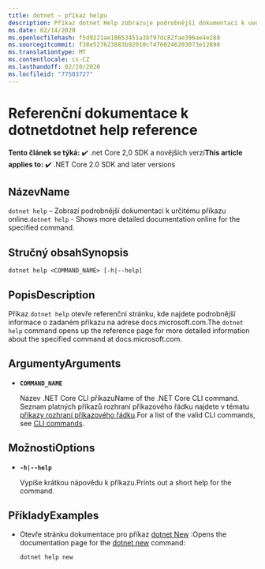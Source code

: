 ```yaml
---
title: dotnet – příkaz helpu
description: Příkaz dotnet Help zobrazuje podrobnější dokumentaci k uvedenému příkazu v online režimu.
ms.date: 02/14/2020
ms.openlocfilehash: f5d9221ae18653451a3bf97dc82fae396ae4e288
ms.sourcegitcommit: f38e527623883b92010cf4760246203073e12898
ms.translationtype: MT
ms.contentlocale: cs-CZ
ms.lasthandoff: 02/20/2020
ms.locfileid: "77503727"
---
```

# <a name="dotnet-help-reference"></a><span data-ttu-id="6d36d-103">Referenční dokumentace k dotnet</span><span class="sxs-lookup"><span data-stu-id="6d36d-103">dotnet help reference</span></span>

<span data-ttu-id="6d36d-104">**Tento článek se týká:** ✔️ .net Core 2,0 SDK a novějších verzí</span><span class="sxs-lookup"><span data-stu-id="6d36d-104">**This article applies to:** ✔️ .NET Core 2.0 SDK and later versions</span></span>

## <a name="name"></a><span data-ttu-id="6d36d-105">Název</span><span class="sxs-lookup"><span data-stu-id="6d36d-105">Name</span></span>

<span data-ttu-id="6d36d-106">`dotnet help` – Zobrazí podrobnější dokumentaci k určitému příkazu online.</span><span class="sxs-lookup"><span data-stu-id="6d36d-106">`dotnet help` - Shows more detailed documentation online for the specified command.</span></span>

## <a name="synopsis"></a><span data-ttu-id="6d36d-107">Stručný obsah</span><span class="sxs-lookup"><span data-stu-id="6d36d-107">Synopsis</span></span>

`dotnet help <COMMAND_NAME> [-h|--help]`

## <a name="description"></a><span data-ttu-id="6d36d-108">Popis</span><span class="sxs-lookup"><span data-stu-id="6d36d-108">Description</span></span>

<span data-ttu-id="6d36d-109">Příkaz `dotnet help` otevře referenční stránku, kde najdete podrobnější informace o zadaném příkazu na adrese docs.microsoft.com.</span><span class="sxs-lookup"><span data-stu-id="6d36d-109">The `dotnet help` command opens up the reference page for more detailed information about the specified command at docs.microsoft.com.</span></span>

## <a name="arguments"></a><span data-ttu-id="6d36d-110">Argumenty</span><span class="sxs-lookup"><span data-stu-id="6d36d-110">Arguments</span></span>

- **`COMMAND_NAME`**

  <span data-ttu-id="6d36d-111">Název .NET Core CLI příkazu</span><span class="sxs-lookup"><span data-stu-id="6d36d-111">Name of the .NET Core CLI command.</span></span> <span data-ttu-id="6d36d-112">Seznam platných příkazů rozhraní příkazového řádku najdete v tématu [příkazy rozhraní příkazového řádku](index.md#cli-commands).</span><span class="sxs-lookup"><span data-stu-id="6d36d-112">For a list of the valid CLI commands, see [CLI commands](index.md#cli-commands).</span></span>

## <a name="options"></a><span data-ttu-id="6d36d-113">Možnosti</span><span class="sxs-lookup"><span data-stu-id="6d36d-113">Options</span></span>

- **`-h|--help`**

  <span data-ttu-id="6d36d-114">Vypíše krátkou nápovědu k příkazu.</span><span class="sxs-lookup"><span data-stu-id="6d36d-114">Prints out a short help for the command.</span></span>

## <a name="examples"></a><span data-ttu-id="6d36d-115">Příklady</span><span class="sxs-lookup"><span data-stu-id="6d36d-115">Examples</span></span>

- <span data-ttu-id="6d36d-116">Otevře stránku dokumentace pro příkaz [dotnet New](dotnet-new.md) :</span><span class="sxs-lookup"><span data-stu-id="6d36d-116">Opens the documentation page for the [dotnet new](dotnet-new.md) command:</span></span>

  ```dotnetcli
  dotnet help new
  ```
